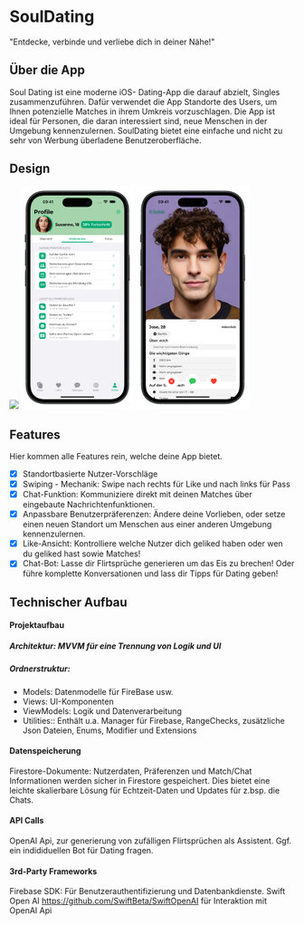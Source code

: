 # SoulDating

"Entdecke, verbinde und verliebe dich in deiner Nähe!"

## Über die App

Soul Dating ist eine moderne iOS- Dating-App die darauf abzielt, Singles zusammenzuführen. Dafür verwendet die App Standorte des Users, um Ihnen potenzielle Matches in ihrem Umkreis vorzuschlagen.
Die App ist ideal für Personen, die daran interessiert sind, neue Menschen in der Umgebung kennenzulernen. SoulDating bietet eine einfache und nicht zu sehr von Werbung überladene Benutzeroberfläche.

## Design
<p>
  <img src="./img/screen1" width="200">
  <img src="./img/screen6" width="200">
  <img src="./img/screen3" width="200"
</p>


## Features
Hier kommen alle Features rein, welche deine App bietet.

- [x] Standortbasierte Nutzer-Vorschläge
- [x] Swiping - Mechanik: Swipe nach rechts für Like und nach links für Pass
- [x] Chat-Funktion: Kommuniziere direkt mit deinen Matches über eingebaute Nachrichtenfunktionen.
- [x] Anpassbare Benutzerpräferenzen: Ändere deine Vorlieben,  oder setze einen neuen Standort um Menschen aus einer anderen Umgebung kennenzulernen.
- [x] Like-Ansicht: Kontrolliere welche Nutzer dich geliked haben oder wen du geliked hast sowie Matches!
- [x] Chat-Bot: Lasse dir Flirtsprüche generieren um das Eis zu brechen! Oder führe komplette Konversationen und lass dir Tipps für Dating geben!

## Technischer Aufbau

#### Projektaufbau
##### Architektur: MVVM für eine Trennung von Logik und UI
##### Ordnerstruktur: 
- Models: Datenmodelle für FireBase usw.
- Views: UI-Komponenten
- ViewModels: Logik und Datenverarbeitung
- Utilities:: Enthält u.a. Manager für Firebase, RangeChecks, zusätzliche Json Dateien, Enums, Modifier und Extensions

#### Datenspeicherung
Firestore-Dokumente: Nutzerdaten, Präferenzen und Match/Chat Informationen werden sicher in Firestore gespeichert. Dies bietet eine leichte skalierbare Lösung für Echtzeit-Daten und Updates für z.bsp. die Chats.

#### API Calls
OpenAI Api, zur generierung von zufälligen Flirtsprüchen als Assistent. Ggf. ein indididuellen Bot für Dating fragen.

#### 3rd-Party Frameworks
Firebase SDK: Für Benutzerauthentifizierung und Datenbankdienste.
Swift Open AI https://github.com/SwiftBeta/SwiftOpenAI für Interaktion mit OpenAI Api
